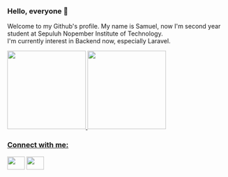 ### Hello, everyone 👋

Welcome to my Github's profile.
My name is Samuel, now I'm second year student at Sepuluh Nopember Institute of Technology.
<br/>
I'm currently interest in Backend now, especially Laravel.

<div>
  <a href="https://beacons.ai/samuelsih">
    <img height="180cm" src="https://github-readme-stats.vercel.app/api?username=samuelsih&show_icons=true&theme=dark"/>
    <img height="180cm" src="https://github-readme-stats.vercel.app/api/top-langs/?username=samuelsih&layout=compact&langs_count=16&theme=dark"/>
</div>

<div>
  <h3 align="left">Connect with me:</h3>
  <p align="left">
  <a href="https://www.linkedin.com/in/samuelsihotang" target="blank"><img align="center" src="https://cdn.jsdelivr.net/npm/simple-icons@3.0.1/icons/linkedin.svg" alt="" height="30" width="40" /></a>
  <a href="https://www.instagram.com/rnsamuel_" target="blank"><img align="center" src="https://cdn.jsdelivr.net/npm/simple-icons@3.0.1/icons/instagram.svg" alt="" height="30" width="40" /></a>
  </p>  
</div>





